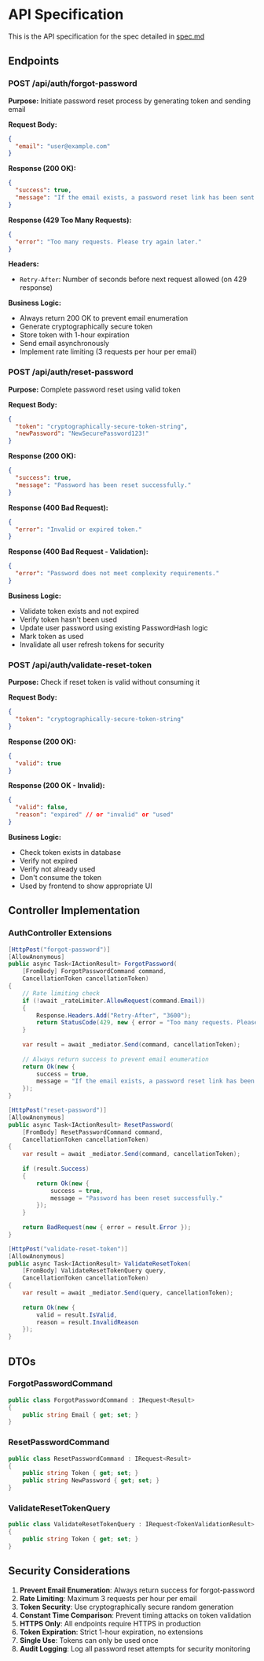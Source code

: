 # API Specification

This is the API specification for the spec detailed in [spec.md](../spec.md)

## Endpoints

### POST /api/auth/forgot-password

**Purpose:** Initiate password reset process by generating token and sending email

**Request Body:**
```json
{
  "email": "user@example.com"
}
```

**Response (200 OK):**
```json
{
  "success": true,
  "message": "If the email exists, a password reset link has been sent."
}
```

**Response (429 Too Many Requests):**
```json
{
  "error": "Too many requests. Please try again later."
}
```

**Headers:**
- `Retry-After`: Number of seconds before next request allowed (on 429 response)

**Business Logic:**
- Always return 200 OK to prevent email enumeration
- Generate cryptographically secure token
- Store token with 1-hour expiration
- Send email asynchronously
- Implement rate limiting (3 requests per hour per email)

### POST /api/auth/reset-password

**Purpose:** Complete password reset using valid token

**Request Body:**
```json
{
  "token": "cryptographically-secure-token-string",
  "newPassword": "NewSecurePassword123!"
}
```

**Response (200 OK):**
```json
{
  "success": true,
  "message": "Password has been reset successfully."
}
```

**Response (400 Bad Request):**
```json
{
  "error": "Invalid or expired token."
}
```

**Response (400 Bad Request - Validation):**
```json
{
  "error": "Password does not meet complexity requirements."
}
```

**Business Logic:**
- Validate token exists and not expired
- Verify token hasn't been used
- Update user password using existing PasswordHash logic
- Mark token as used
- Invalidate all user refresh tokens for security

### POST /api/auth/validate-reset-token

**Purpose:** Check if reset token is valid without consuming it

**Request Body:**
```json
{
  "token": "cryptographically-secure-token-string"
}
```

**Response (200 OK):**
```json
{
  "valid": true
}
```

**Response (200 OK - Invalid):**
```json
{
  "valid": false,
  "reason": "expired" // or "invalid" or "used"
}
```

**Business Logic:**
- Check token exists in database
- Verify not expired
- Verify not already used
- Don't consume the token
- Used by frontend to show appropriate UI

## Controller Implementation

### AuthController Extensions

```csharp
[HttpPost("forgot-password")]
[AllowAnonymous]
public async Task<IActionResult> ForgotPassword(
    [FromBody] ForgotPasswordCommand command,
    CancellationToken cancellationToken)
{
    // Rate limiting check
    if (!await _rateLimiter.AllowRequest(command.Email))
    {
        Response.Headers.Add("Retry-After", "3600");
        return StatusCode(429, new { error = "Too many requests. Please try again later." });
    }
    
    var result = await _mediator.Send(command, cancellationToken);
    
    // Always return success to prevent email enumeration
    return Ok(new { 
        success = true, 
        message = "If the email exists, a password reset link has been sent." 
    });
}

[HttpPost("reset-password")]
[AllowAnonymous]
public async Task<IActionResult> ResetPassword(
    [FromBody] ResetPasswordCommand command,
    CancellationToken cancellationToken)
{
    var result = await _mediator.Send(command, cancellationToken);
    
    if (result.Success)
    {
        return Ok(new { 
            success = true, 
            message = "Password has been reset successfully." 
        });
    }
    
    return BadRequest(new { error = result.Error });
}

[HttpPost("validate-reset-token")]
[AllowAnonymous]
public async Task<IActionResult> ValidateResetToken(
    [FromBody] ValidateResetTokenQuery query,
    CancellationToken cancellationToken)
{
    var result = await _mediator.Send(query, cancellationToken);
    
    return Ok(new { 
        valid = result.IsValid,
        reason = result.InvalidReason 
    });
}
```

## DTOs

### ForgotPasswordCommand
```csharp
public class ForgotPasswordCommand : IRequest<Result>
{
    public string Email { get; set; }
}
```

### ResetPasswordCommand
```csharp
public class ResetPasswordCommand : IRequest<Result>
{
    public string Token { get; set; }
    public string NewPassword { get; set; }
}
```

### ValidateResetTokenQuery
```csharp
public class ValidateResetTokenQuery : IRequest<TokenValidationResult>
{
    public string Token { get; set; }
}
```

## Security Considerations

1. **Prevent Email Enumeration**: Always return success for forgot-password
2. **Rate Limiting**: Maximum 3 requests per hour per email
3. **Token Security**: Use cryptographically secure random generation
4. **Constant Time Comparison**: Prevent timing attacks on token validation
5. **HTTPS Only**: All endpoints require HTTPS in production
6. **Token Expiration**: Strict 1-hour expiration, no extensions
7. **Single Use**: Tokens can only be used once
8. **Audit Logging**: Log all password reset attempts for security monitoring